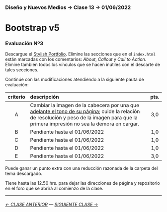### Diseño y Nuevos Medios → Clase 13 → 01/06/2022

# Bootstrap v5

### Evaluación Nº3

Descargue el [Stylish Portfolio](https://startbootstrap.com/theme/stylish-portfolio). Elimine las secciones que en el `index.html` están marcadas con los comentarios: *About*, *Callout* y *Call to Action*. Elimine también todos los vínculos que se hacen inútiles con el descarte de tales secciones.

Continúe con las modificaciones atendiendo a la siguiente pauta de evaluación:

| criterio | descripción             | pts. |
|:----:|:----------------------------|:----:|
| A    | Cambiar la imagen de la cabecera por una que [adelante el tono de su página](https://www.youtube.com/watch?v=X0FG0jCqLYQ); cuide la relación de resolución y peso de la imagen para que la primera impresión no sea la demora en cargar. | 3,0 |
| B    | Pendiente hasta el 01/06/2022 |  1,0 |
| C    | Pendiente hasta el 01/06/2022 |  1,0 |
| D    | Pendiente hasta el 01/06/2022 |  1,0 |
| E    | Pendiente hasta el 01/06/2022 |  3,0 |

Puede ganar un punto extra con una reducción razonada de la carpeta del tema descargado.

Tiene hasta las 12.50 hrs. para dejar las direcciones de página y repositorio en el foro que se abrirá al comienzo de la clase.

- - - - - - - 

###### [← CLASE ANTERIOR](https://github.com/profesorfaco/dno037-2022/tree/main/clase-12) — [SIGUIENTE CLASE →](https://github.com/profesorfaco/dno037-2022/tree/main/clase-14)
